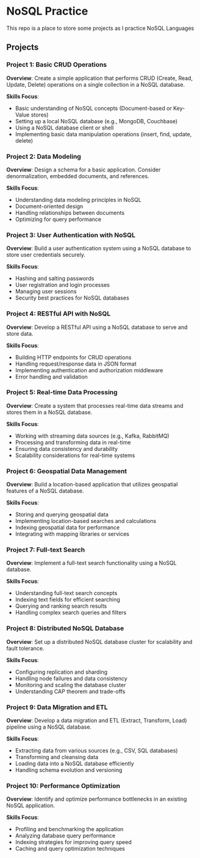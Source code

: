 # NoSQL Practice
This repo is a place to store some projects as I practice NoSQL Languages

## Projects
### Project 1: Basic CRUD Operations
**Overview**: Create a simple application that performs CRUD (Create, Read, Update, Delete) operations on a single collection in a NoSQL database.

**Skills Focus**:
- Basic understanding of NoSQL concepts (Document-based or Key-Value stores)
- Setting up a local NoSQL database (e.g., MongoDB, Couchbase)
- Using a NoSQL database client or shell
- Implementing basic data manipulation operations (insert, find, update, delete)

### Project 2: Data Modeling
**Overview**: Design a schema for a basic application. Consider denormalization, embedded documents, and references.

**Skills Focus**:
- Understanding data modeling principles in NoSQL
- Document-oriented design
- Handling relationships between documents
- Optimizing for query performance

### Project 3: User Authentication with NoSQL
**Overview**: Build a user authentication system using a NoSQL database to store user credentials securely.

**Skills Focus**:
- Hashing and salting passwords
- User registration and login processes
- Managing user sessions
- Security best practices for NoSQL databases

### Project 4: RESTful API with NoSQL
**Overview**: Develop a RESTful API using a NoSQL database to serve and store data.

**Skills Focus**:
- Building HTTP endpoints for CRUD operations
- Handling request/response data in JSON format
- Implementing authentication and authorization middleware
- Error handling and validation

### Project 5: Real-time Data Processing
**Overview**: Create a system that processes real-time data streams and stores them in a NoSQL database.

**Skills Focus**:
- Working with streaming data sources (e.g., Kafka, RabbitMQ)
- Processing and transforming data in real-time
- Ensuring data consistency and durability
- Scalability considerations for real-time systems

### Project 6: Geospatial Data Management
**Overview**: Build a location-based application that utilizes geospatial features of a NoSQL database.

**Skills Focus**:
- Storing and querying geospatial data
- Implementing location-based searches and calculations
- Indexing geospatial data for performance
- Integrating with mapping libraries or services

### Project 7: Full-text Search
**Overview**: Implement a full-text search functionality using a NoSQL database.

**Skills Focus**:
- Understanding full-text search concepts
- Indexing text fields for efficient searching
- Querying and ranking search results
- Handling complex search queries and filters

### Project 8: Distributed NoSQL Database
**Overview**: Set up a distributed NoSQL database cluster for scalability and fault tolerance.

**Skills Focus**:
- Configuring replication and sharding
- Handling node failures and data consistency
- Monitoring and scaling the database cluster
- Understanding CAP theorem and trade-offs

### Project 9: Data Migration and ETL
**Overview**: Develop a data migration and ETL (Extract, Transform, Load) pipeline using a NoSQL database.

**Skills Focus**:
- Extracting data from various sources (e.g., CSV, SQL databases)
- Transforming and cleansing data
- Loading data into a NoSQL database efficiently
- Handling schema evolution and versioning

### Project 10: Performance Optimization
**Overview**: Identify and optimize performance bottlenecks in an existing NoSQL application.

**Skills Focus**:
- Profiling and benchmarking the application
- Analyzing database query performance
- Indexing strategies for improving query speed
- Caching and query optimization techniques
